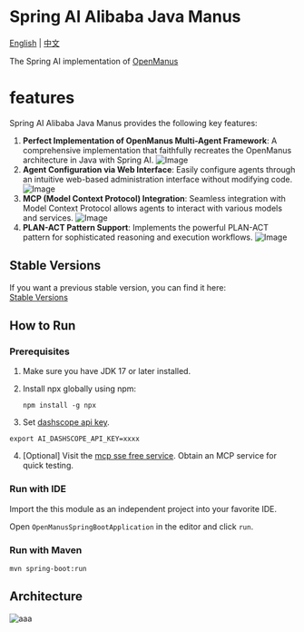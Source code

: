 # Spring AI Alibaba Java Manus

[English](./README.md) | [中文](./README-zh.md)

The Spring AI implementation of <a href="https://github.com/mannaandpoem/OpenManus/" target="_blank">OpenManus</a>

# features 

Spring AI Alibaba Java Manus provides the following key features:

1. **Perfect Implementation of OpenManus Multi-Agent Framework**: A comprehensive implementation that faithfully recreates the OpenManus architecture in Java with Spring AI.
![Image](https://github.com/user-attachments/assets/893c7fc1-5e6e-4ec9-8389-182f14d86b18)
2. **Agent Configuration via Web Interface**: Easily configure agents through an intuitive web-based administration interface without modifying code.
![Image](https://github.com/user-attachments/assets/5afdfe2e-0e98-4100-bff1-b7aaf413850b)
3. **MCP (Model Context Protocol) Integration**: Seamless integration with Model Context Protocol allows agents to interact with various models and services.
![Image](https://github.com/user-attachments/assets/31d915a9-04dc-45b2-9635-488cc06ba468)
4. **PLAN-ACT Pattern Support**: Implements the powerful PLAN-ACT pattern for sophisticated reasoning and execution workflows.
![Image](https://github.com/user-attachments/assets/d9cbf980-9d56-4b58-b165-6840b6c9411b)



## Stable Versions

If you want a previous stable version, you can find it here:  
[Stable Versions](https://github.com/rainerWJY/Java-Open-Manus/releases)


## How to Run

### Prerequisites

1. Make sure you have JDK 17 or later installed.
2. Install npx globally using npm:

   ```shell
   npm install -g npx
   ```

3. Set <a href="https://help.aliyun.com/zh/model-studio/getting-started/first-api-call-to-qwen" target="_blank">dashscope api key</a>.

 ```shell
 export AI_DASHSCOPE_API_KEY=xxxx
 ```

4. [Optional] Visit the [mcp sse free service](https://mcp.higress.ai/). Obtain an MCP service for quick testing.

### Run with IDE

Import the this module as an independent project into your favorite IDE.

Open `OpenManusSpringBootApplication` in the editor and click `run`.

### Run with Maven

```shell
mvn spring-boot:run
```

## Architecture

![aaa](https://github.com/user-attachments/assets/4ad14a72-667b-456e-85c1-b05eef8fd414)
